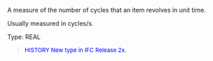 ﻿A measure of the number of cycles that an item revolves in unit time.

Usually measured in cycles/s.

Type: REAL

> <font size="-1" color="#0000FF">HISTORY New type in IFC Release 2x.
</font>
